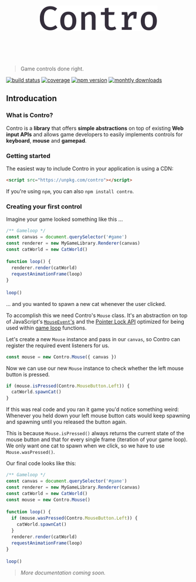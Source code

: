 <h1 align="center">
  <br>
	<br>
	<img width="320" src="/images/header.png" href="#">
	<br>
	<br>
	<br>
</h1>

> Game controls done right.

[![build status][build-badge]][build-link]
[![coverage][coverage-badge]][coverage-link]
[![npm version][npm-version-badge]][npm-link]
[![monhtly downloads][npm-downloads-badge]][npm-link]

## Introducation

### What is Contro?

Contro is a **library** that offers **simple abstractions** on top of existing **Web input APIs** and allows game developers to easily implements controls for **keyboard**, **mouse** and **gamepad**.

### Getting started

The easiest way to include Contro in your application is using a CDN:

```html
<script src="https://unpkg.com/contro"></script>
```

If you're using `npm`, you can also `npm install contro`.

### Creating your first control

Imagine your game looked something like this ...

```js
/** Gameloop */
const canvas = document.querySelector('#game')
const renderer = new MyGameLibrary.Renderer(canvas)
const catWorld = new CatWorld()

function loop() {
  renderer.render(catWorld)
  requestAnimationFrame(loop)
}

loop()
```

... and you wanted to spawn a new cat whenever the user clicked.

To accomplish this we need Contro's `Mouse` class. It's an abstraction on top of JavaScript's [`MouseEvent`'s](https://developer.mozilla.org/en-US/docs/Web/API/MouseEvent) and the [Pointer Lock API](https://developer.mozilla.org/en-US/docs/Web/API/Pointer_Lock_API) optimized for being used within [game loop](https://en.wikipedia.org/wiki/Game_programming#Game_structure) functions.

Let's create a new `Mouse` instance and pass in our `canvas`, so Contro can register the required event listeners for us.

```js
const mouse = new Contro.Mouse({ canvas })
```

Now we can use our new `Mouse` instance to check whether the left mouse button is pressed.

```js
if (mouse.isPressed(Contro.MouseButton.Left)) {
  catWorld.spawnCat()
}
```

If this was real code and you ran it game you'd notice something weird: Whenever you held down your left mouse button cats would keep spawning and spawning until you released the button again.

This is because `Mouse.isPressed()` always returns the current state of the mouse button and that for every single frame (iteration of your game loop). We only want one cat to spawn when we click, so we have to use `Mouse.wasPressed()`.

Our final code looks like this:

```js
/** Gameloop */
const canvas = document.querySelector('#game')
const renderer = new MyGameLibrary.Renderer(canvas)
const catWorld = new CatWorld()
const mouse = new Contro.Mouse()

function loop() {
  if (mouse.wasPressed(Contro.MouseButton.Left)) {
    catWorld.spawnCat()
  }
  renderer.render(catWorld)
  requestAnimationFrame(loop)
}

loop()
```

> *More documentation coming soon.*

[build-link]: https://travis-ci.org/shroudedcode/contro
[build-badge]: https://img.shields.io/travis/shroudedcode/contro.svg?style=flat-square

[coverage-link]: https://codecov.io/gh/shroudedcode/contro
[coverage-badge]: https://img.shields.io/codecov/c/github/shroudedcode/contro.svg?style=flat-square

[npm-link]: https://www.npmjs.com/package/contro
[npm-version-badge]: https://img.shields.io/npm/v/contro.svg?style=flat-square
[npm-downloads-badge]: https://img.shields.io/npm/dm/contro.svg?style=flat-square
